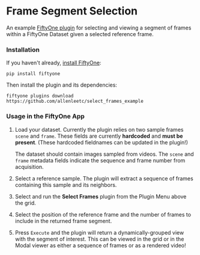 # Frame Segment Selection 

An example [FiftyOne plugin](https://docs.voxel51.com/plugins/index.html) for selecting and viewing a segment of frames within a FiftyOne Dataset given a selected reference frame.

### Installation

If you haven't already,
[install FiftyOne](https://docs.voxel51.com/getting_started/install.html):

```shell
pip install fiftyone
```

Then install the plugin and its dependencies:

```shell
fiftyone plugins download https://github.com/allenleetc/select_frames_example
```

### Usage in the FiftyOne App

1. Load your dataset. Currently the plugin relies on two sample frames `scene` and `frame`. These fields are currently **hardcoded** and **must be present**. (These hardcoded fieldnames can be updated in the plugin!)

    The dataset should contain images sampled from videos. The `scene` and `frame` metadata fields indicate the sequence and frame number from acquisition.

2. Select a reference sample. The plugin will extract a sequence of frames containing this sample and its neighbors.

3. Select and run the **Select Frames** plugin from the Plugin Menu above the grid.

4. Select the position of the reference frame and the number of frames to include in the returned frame segment.

5. Press `Execute` and the plugin will return a dynamically-grouped view with the segment of interest. This can be viewed in the grid or in the Modal viewer as either a sequence of frames or as a rendered video!
